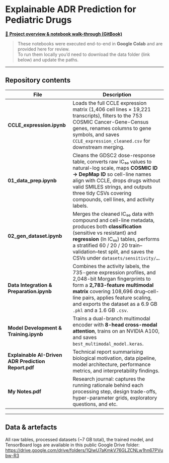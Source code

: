 # Explainable ADR Prediction for Pediatric Drugs

[📖 **Project overview & notebook walk-through (GitBook)**](https://htootayzaaung.gitbook.io/explainable-adr-prediction-for-pediatric-drugs/)

> These notebooks were executed end-to-end in **Google Colab** and are provided here for review.  
> To run them locally you’d need to download the data folder (link below) and update the paths.

---

## Repository contents

| File | Description |
|------|-------------|
| **CCLE_expression.ipynb** | Loads the full CCLE expression matrix (1,406 cell lines × 19,221 transcripts), filters to the 753 COSMIC Cancer-Gene-Census genes, renames columns to gene symbols, and saves `CCLE_expression_cleaned.csv` for downstream merging. |
| **01_data_prep.ipynb** | Cleans the GDSC2 dose-response table, converts raw IC₅₀ values to natural-log scale, maps **COSMIC ID → DepMap ID** so cell-line names align with CCLE, drops drugs without valid SMILES strings, and outputs three tidy CSVs covering compounds, cell lines, and activity labels. |
| **02_gen_dataset.ipynb** | Merges the cleaned IC₅₀ data with compound and cell-line metadata, produces both **classification** (sensitive vs resistant) and **regression** (ln IC₅₀) tables, performs a stratified 60 / 20 / 20 train–validation–test split, and saves the CSVs under `datasets/sensitivity/…`. |
| **Data Integration & Preparation.ipynb** | Combines the activity labels, the 735-gene expression profiles, and 2,048-bit Morgan fingerprints to form a **2,783-feature multimodal matrix** covering 108,696 drug–cell-line pairs, applies feature scaling, and exports the dataset as a 6.9 GB `.pkl` and a 1.6 GB `.csv`. |
| **Model Development & Training.ipynb** | Trains a dual-branch multimodal encoder with **8-head cross-modal attention**, trains on an NVIDIA A100, and saves `best_multimodal_model.keras`. |
| **Explainable AI-Driven ADR Prediction Report.pdf** | Technical report summarising biological motivation, data pipeline, model architecture, performance metrics, and interpretability findings. |
| **My Notes.pdf** | Research journal: captures the running rationale behind each processing step, design trade-offs, hyper-parameter grids, exploratory questions, and etc. |

---

## Data & artefacts

All raw tables, processed datasets (~7 GB total), the trained model, and TensorBoard logs are available in this public Google Drive folder: https://drive.google.com/drive/folders/1QlwU7aKmkV76GLZCNLw1hn67PVubw-R3

